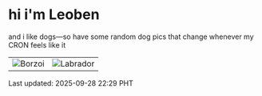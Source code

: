 # hi i'm Leoben

and i like dogs—so have some random dog pics that change whenever my CRON feels like it

|  |  |
|--------|----------|
| ![Borzoi](https://random-dog-vercel.vercel.app/api/random-borzoi?v=1759069796) | ![Labrador](https://random-dog-vercel.vercel.app/api/random-labrador?v=1759069796) |

Last updated: 2025-09-28 22:29 PHT
